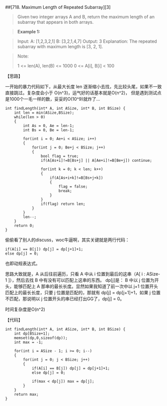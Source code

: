 ##[718. Maximum Length of Repeated Subarray][3]

>Given two integer arrays A and B, return the maximum length of an subarray that appears in both arrays.

>**Example 1:**

>Input:
>A: [1,2,3,2,1]
>B: [3,2,1,4,7]
>Output: 3
>Explanation: 
>The repeated subarray with maximum length is [3, 2, 1].

>Note:
>
>   1 <= len(A), len(B) <= 1000
>   0 <= A[i], B[i] < 100


【思路】

一开始的暴力代码如下，从最大长度 len 逐渐缩小去找，先比较头尾，如果不一致直接跳过。复杂度会小于 O(n^3)，运气好的话基本就是O(n^2)， 但是遇到测试点是1000个一毛一样的数，妥妥的O(10^9)就炸了...
```
int findLength(int* A, int ASize, int* B, int BSize) {
	int len = min(ASize,BSize);   
	while(len > 0)
	{
		int As = 0, Ae = len-1;
		int Bs = 0, Be = len-1;
		
		for(int i = 0; Ae+i < ASize; i++)
		{
			for(int j = 0; Be+j < BSize; j++)
			{
				bool flag = true;
				if(A[As+i]!=B[Bs+j] || A[Ae+i]!=B[Be+j]) continue;
				
				for(int k = 0; k < len; k++)
				{
					if(A[As+i+k]!=B[Bs+j+k]) 
					{
						flag = false;
						break;
					}
				}
				if(flag) return len;
			}
		}
		len--;
	}
	return 0;
}
```

偷偷看了别人的discuss，woc牛逼啊，其实关键就是两行代码：

    if(A[i] == B[j]) dp[j] = dp[j+1]+1;
    else dp[j] = 0;

也即动规表达式。

思路大致就是，A 从后往前遍历，只看 A 中从 i 位置到最后的这串（A[ i : ASize-1 ]），然后去找 B 中有没有可以匹配上这串的东西。
dp[j]是： B 中以 j 位置为开头，能够匹配上 A 那串的最长长度。显然如果我知道了前一次中以 j+1 位置开头匹配上的最长长度，只要 j 位置是匹配的，那就有 dp[j] = dp[j+1]+1，如果 j 位置不匹配，那说明以 j 位置开头的串已经打出GG了，dp[j] = 0。

时间复杂度是O(n^2)

【代码】

```
int findLength(int* A, int ASize, int* B, int BSize) {
	int dp[BSize+1];
	memset(dp,0,sizeof(dp));
	int max = -1;
	
	for(int i = ASize - 1; i >= 0; i--)
	{
		for(int j = 0; j < BSize; j++)
		{
			if(A[i] == B[j]) dp[j] = dp[j+1]+1;
			else dp[j] = 0;
			
			if(max < dp[j]) max = dp[j];
		}
	}
	return max;
}
```
